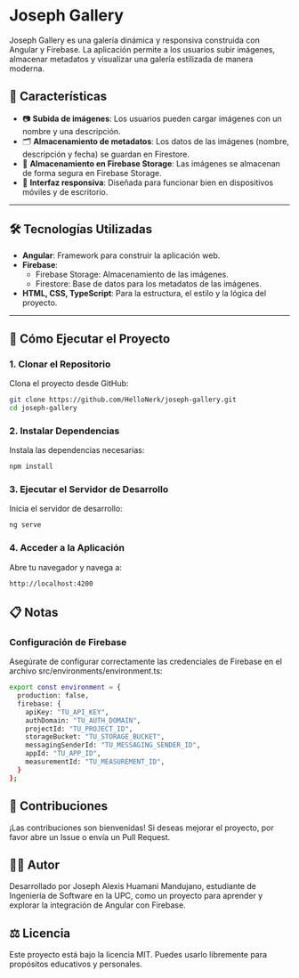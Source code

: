 # Joseph Gallery

Joseph Gallery es una galería dinámica y responsiva construida con Angular y Firebase. La aplicación permite a los usuarios subir imágenes, almacenar metadatos y visualizar una galería estilizada de manera moderna.

## 🚀 Características

- 📷 **Subida de imágenes**: Los usuarios pueden cargar imágenes con un nombre y una descripción.
- 🗂️ **Almacenamiento de metadatos**: Los datos de las imágenes (nombre, descripción y fecha) se guardan en Firestore.
- 💾 **Almacenamiento en Firebase Storage**: Las imágenes se almacenan de forma segura en Firebase Storage.
- 📱 **Interfaz responsiva**: Diseñada para funcionar bien en dispositivos móviles y de escritorio.

---

## 🛠️ Tecnologías Utilizadas

- **Angular**: Framework para construir la aplicación web.
- **Firebase**:
  - Firebase Storage: Almacenamiento de las imágenes.
  - Firestore: Base de datos para los metadatos de las imágenes.
- **HTML, CSS, TypeScript**: Para la estructura, el estilo y la lógica del proyecto.

---

## 🚀 Cómo Ejecutar el Proyecto

### 1. Clonar el Repositorio
Clona el proyecto desde GitHub:
```bash
git clone https://github.com/HelloNerk/joseph-gallery.git
cd joseph-gallery
```

### 2. Instalar Dependencias
Instala las dependencias necesarias:
```bash
npm install
```

### 3. Ejecutar el Servidor de Desarrollo
Inicia el servidor de desarrollo:
```bash
ng serve
```
### 4. Acceder a la Aplicación
Abre tu navegador y navega a:
```bash
http://localhost:4200
```

## 📋 Notas
### Configuración de Firebase
Asegúrate de configurar correctamente las credenciales de Firebase en el archivo src/environments/environment.ts:

```bash
export const environment = {
  production: false,
  firebase: {
    apiKey: "TU_API_KEY",
    authDomain: "TU_AUTH_DOMAIN",
    projectId: "TU_PROJECT_ID",
    storageBucket: "TU_STORAGE_BUCKET",
    messagingSenderId: "TU_MESSAGING_SENDER_ID",
    appId: "TU_APP_ID",
    measurementId: "TU_MEASUREMENT_ID",
  }
};
```

## 🤝 Contribuciones
¡Las contribuciones son bienvenidas! Si deseas mejorar el proyecto, por favor abre un Issue o envía un Pull Request.

## 🧑‍💻 Autor
Desarrollado por Joseph Alexis Huamani Mandujano, estudiante de Ingeniería de Software en la UPC, como un proyecto para aprender y explorar la integración de Angular con Firebase.

## ⚖️ Licencia
Este proyecto está bajo la licencia MIT. Puedes usarlo libremente para propósitos educativos y personales.

